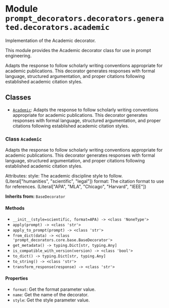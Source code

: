 # Module `prompt_decorators.decorators.generated.decorators.academic`

Implementation of the Academic decorator.

This module provides the Academic decorator class for use in prompt engineering.

Adapts the response to follow scholarly writing conventions appropriate for academic publications. This decorator generates responses with formal language, structured argumentation, and proper citations following established academic citation styles.

## Classes

- [`Academic`](#class-academic): Adapts the response to follow scholarly writing conventions appropriate for academic publications. This decorator generates responses with formal language, structured argumentation, and proper citations following established academic citation styles.

### Class `Academic`

Adapts the response to follow scholarly writing conventions appropriate for academic publications. This decorator generates responses with formal language, structured argumentation, and proper citations following established academic citation styles.

Attributes:
    style: The academic discipline style to follow. (Literal["humanities", "scientific", "legal"])
    format: The citation format to use for references. (Literal["APA", "MLA", "Chicago", "Harvard", "IEEE"])

**Inherits from:** `BaseDecorator`

#### Methods

- `__init__(style=scientific, format=APA) -> <class 'NoneType'>`
- `apply(prompt) -> <class 'str'>`
- `apply_to_prompt(prompt) -> <class 'str'>`
- `from_dict(data) -> <class 'prompt_decorators.core.base.BaseDecorator'>`
- `get_metadata() -> typing.Dict[str, typing.Any]`
- `is_compatible_with_version(version) -> <class 'bool'>`
- `to_dict() -> typing.Dict[str, typing.Any]`
- `to_string() -> <class 'str'>`
- `transform_response(response) -> <class 'str'>`
#### Properties

- `format`: Get the format parameter value.
- `name`: Get the name of the decorator.
- `style`: Get the style parameter value.
